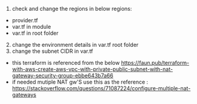 1. check and change the regions in below regions:
 - provider.tf
 - var.tf in module
 - var.tf in root folder
2. change the environment details in var.tf root folder
3. change the subnet CIDR in var.tf

*  this terraform is referenced from the below https://faun.pub/terraform-with-aws-create-aws-vpc-with-private-public-subnet-with-nat-gateway-security-group-ebbe643b7a66
*  if needed mutiple NAT gw'S  use this as the reference : https://stackoverflow.com/questions/71087224/configure-multiple-nat-gateways



